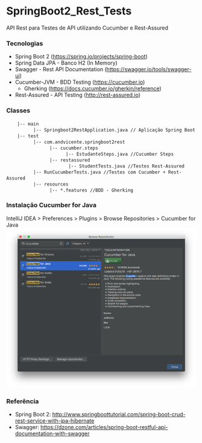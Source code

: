 # SpringBoot2_Rest_Tests
API Rest para Testes de API utilizando Cucumber e Rest-Assured

### Tecnologias
* Spring Boot 2 (https://spring.io/projects/spring-boot)
* Spring Data JPA - Banco H2 (In Memory)
* Swagger - Rest API Documentation (https://swagger.io/tools/swagger-ui)
* Cucumber-JVM - BDD Testing (https://cucumber.io)
  * Gherking (https://docs.cucumber.io/gherkin/reference)
* Rest-Assured - API Testing (http://rest-assured.io)

### Classes
```
    |-- main
          |-- Springboot2RestApplication.java // Aplicação Spring Boot
    |-- test
          |-- com.andvicente.springboot2rest
                |-- cucumber.steps
                      |-- EstudanteSteps.java //Cucumber Steps
                |-- restassured
                       |-- StudentTests.java //Testes Rest-Assured
          |-- RunCucumberTests.java //Testes com Cucumber + Rest-Assured
          |-- resources
                |-- *.features //BDD - Gherking
```

### Instalação Cucumber for Java
IntelliJ IDEA > Preferences > Plugins > Browse Repositories > Cucumber for Java
![Cucumber Java](IntellijIDEA_CucumberJava.png)

### Referência
* Spring Boot 2: http://www.springboottutorial.com/spring-boot-crud-rest-service-with-jpa-hibernate
* Swagger: https://dzone.com/articles/spring-boot-restful-api-documentation-with-swagger
